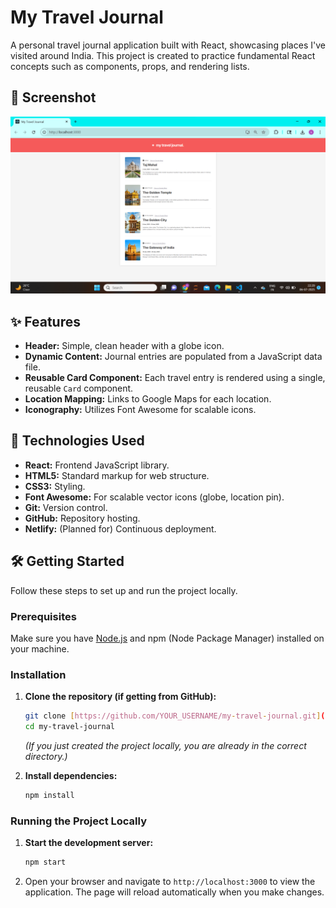 # My Travel Journal

A personal travel journal application built with React, showcasing places I've visited around India. This project is created to practice fundamental React concepts such as components, props, and rendering lists.

## 📸 Screenshot

![Travel Journal Screenshot](https://raw.githubusercontent.com/LikhithaBodepudi/my-travel-journal/main/src/assets/travel-journal-screenshot.png)

## ✨ Features

- **Header:** Simple, clean header with a globe icon.
- **Dynamic Content:** Journal entries are populated from a JavaScript data file.
- **Reusable Card Component:** Each travel entry is rendered using a single, reusable `Card` component.
- **Location Mapping:** Links to Google Maps for each location.
- **Iconography:** Utilizes Font Awesome for scalable icons.

## 🚀 Technologies Used

- **React:** Frontend JavaScript library.
- **HTML5:** Standard markup for web structure.
- **CSS3:** Styling.
- **Font Awesome:** For scalable vector icons (globe, location pin).
- **Git:** Version control.
- **GitHub:** Repository hosting.
- **Netlify:** (Planned for) Continuous deployment.

## 🛠️ Getting Started

Follow these steps to set up and run the project locally.

### Prerequisites

Make sure you have [Node.js](https://nodejs.org/en/) and npm (Node Package Manager) installed on your machine.

### Installation

1.  **Clone the repository (if getting from GitHub):**

    ```bash
    git clone [https://github.com/YOUR_USERNAME/my-travel-journal.git](https://github.com/YOUR_USERNAME/my-travel-journal.git)
    cd my-travel-journal
    ```

    _(If you just created the project locally, you are already in the correct directory.)_

2.  **Install dependencies:**
    ```bash
    npm install
    ```

### Running the Project Locally

1.  **Start the development server:**
    ```bash
    npm start
    ```
2.  Open your browser and navigate to `http://localhost:3000` to view the application. The page will reload automatically when you make changes.

